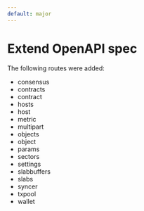 ```yaml
---
default: major
---
```


# Extend OpenAPI spec

The following routes were added:
- consensus
- contracts
- contract
- hosts
- host
- metric
- multipart
- objects
- object
- params
- sectors
- settings
- slabbuffers
- slabs
- syncer
- txpool
- wallet